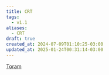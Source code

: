 ```yaml
---
title: CRT
tags:
  - v1.1
aliases:
  - CRT
draft: true
created_at: 2024-07-09T01:10:25-03:00
updated_at: 2025-01-24T00:31:14-03:00
---
```


[Toram](content/entrada/2024/07/26/Toram.md)